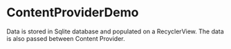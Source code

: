 # ContentProviderDemo


Data is stored in Sqlite database and populated on a RecyclerView. The data is also passed between Content Provider.
